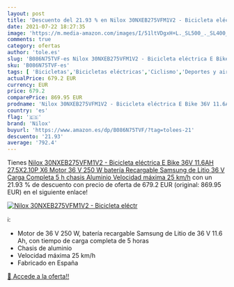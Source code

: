 ```yaml
---
layout: post
title: 'Descuento del 21.93 % en Nilox 30NXEB275VFM1V2 - Bicicleta eléctr'
date: 2021-07-22 18:27:35
image: 'https://m.media-amazon.com/images/I/51ltVDgxH+L._SL500_._SL400_.jpg'
comments: true
category: ofertas
author: 'tole.es'
slug: 'B086N75TVF-es Nilox 30NXEB275VFM1V2 - Bicicleta eléctrica E Bike 36V...'
sku: 'B086N75TVF-es'
tags: [ 'Bicicletas','Bicicletas eléctricas','Ciclismo','Deportes y aire libre','Ropa y equipo para deportes','bicicleta','nilox', ]
actualPrice: 679.2 EUR
currency: EUR
price: 679.2
comparePrice: 869.95 EUR
prodname: 'Nilox 30NXEB275VFM1V2 - Bicicleta eléctrica E Bike 36V 11.6AH 27.5X2.10P X6  Motor 36 V 250 W  batería Recargable Samsung de Litio 36 V  Carga Completa 5 h  chasis Aluminio  Velocidad máxima 25 km/h'
country: 'es'
flag: '🇪🇸'
brand: 'Nilox'
buyurl: 'https://www.amazon.es/dp/B086N75TVF/?tag=tolees-21'
descuento: '21.93'
average: '792.4'
---
```


Tienes [Nilox 30NXEB275VFM1V2 - Bicicleta eléctrica E Bike 36V 11.6AH 27.5X2.10P X6  Motor 36 V 250 W  batería Recargable Samsung de Litio 36 V  Carga Completa 5 h  chasis Aluminio  Velocidad máxima 25 km/h](https://www.amazon.es/dp/B086N75TVF/?tag=tolees-21) con un 21.93 % de descuento con precio de oferta de 679.2 EUR (original: 869.95 EUR) en el siguiente enlace!

[![Nilox 30NXEB275VFM1V2 - Bicicleta eléctr](https://m.media-amazon.com/images/I/51ltVDgxH+L._SL500_._SL400_.jpg)](https://www.amazon.es/dp/B086N75TVF/?tag=tolees-21)

ℹ️:

- Motor de 36 V 250 W, batería recargable Samsung de Litio de 36 V 11.6 Ah, con tiempo de carga completa de 5 horas
- Chasis de aluminio
- Velocidad máxima 25 km/h
- Fabricado en España

[🛒 Accede a la oferta!!](https://www.amazon.es/dp/B086N75TVF/?tag=tolees-21)
